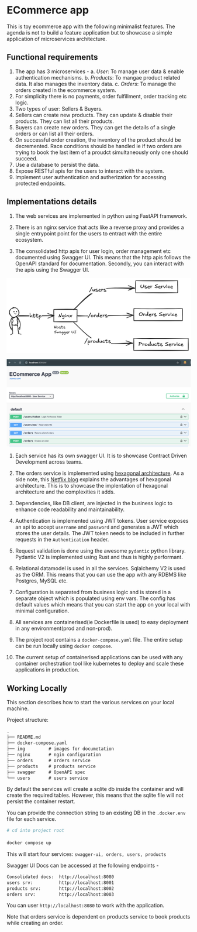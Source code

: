 # ECommerce app

This is toy ecommerce app with the following minimalist features. The agenda is 
not to build a feature application but to showcase a simple application of
microservices architecture.

## Functional requirements

1. The app has 3 microservices - 
    a. _User_: To manage user data & enable authentication mechanisms.
    b. _Products_: To mangae product related data. It also manages the inventory data.
    c. _Orders_: To manage the orders created in the ecommerce system.
1. For simplicity there is no payments, order fulfillment, order tracking etc logic.
1. Two types of user: Sellers & Buyers. 
1. Sellers can create new products. They can update & disable their products. 
    They can list all their products.
1. Buyers can create new orders. They can get the details of a single orders or 
    can list all their orders.
1. On successful order creation, the inventory of the product should be decremented.
    Race conditions should be handled ie if two orders are trying to book the last
    item of a proudct simultaneously only one should succeed.
1. Use a database to persist the data.
1. Expose RESTful apis for the users to interact with the system.
1. Implement user authentication and autherization for accessing protected endpoints.

## Implementations details

1. The web services are implemented in python using FastAPI framework.

1. There is an nginx service that acts like a reverse proxy and provides a 
    single entrypoint point for the users to entract with the entire ecosystem.

1. The consolidated http apis for user login, order management etc documented 
    using Swagger UI. This means that the http apis follows the OpenAPI standard
    for documentation. Secondly, you can interact with the apis using the 
    Swagger UI.

![High level architecture](./img/ecom-srv-1.png)

![Swagger UI](./img/ecomm-swagger-ui-1.png)

1. Each service has its own swagger UI. It is to showcase Contract Driven 
    Development across teams.

1. The orders service is implemented using [hexagonal architecture](https://en.wikipedia.org/wiki/Hexagonal_architecture_(software)). 
    As a side note, this [Netflix blog](https://netflixtechblog.com/ready-for-changes-with-hexagonal-architecture-b315ec967749)
    explains the advantages of hexagonal architecture. 
    This is to showcase the implentation of hexagonal architecture and the complexities
    it adds.

1. Dependencies, like DB client, are injected in the business logic to enhance 
    code readability and maintainability.

1. Authentication is implemented using JWT tokens. User service exposes an api 
    to accept `username` and `password` and generates a JWT which stores the user 
    details. The JWT token needs to be included in further requests in the
    `Authentication` header.

1. Request validation is done using the awesome `pydantic` python library.
    Pydantic V2 is implemented using Rust and thus is highly performant.

1. Relational datamodel is used in all the services. Sqlalchemy V2 is used as 
    the ORM. This means that you can use the app with any RDBMS like Postgres, 
    MySQL etc.

1. Configuration is separated from business logic and is stored in a separate
   object which is populated using env vars. The config has default values
   which means that you can start the app on your local with minimal
   configuration.

1. All services are containerised(ie Dockerfile is used) to easy deployment in 
    any environment(prod and non-prod).

1. The project root contains a `docker-compose.yaml` file. The entire setup can
   be run locally using `docker compose`.

1. The current setup of containerised applications can be used with any
   container orchestration tool like kubernetes to deploy and scale these
   applications in production.

## Working Locally

This section describes how to start the various services on your local machine.

Project structure:

```
.
├── README.md
├── docker-compose.yaml
├── img         # images for documetation
├── nginx       # ngin configuration
├── orders      # orders service
├── products    # products service
├── swagger     # OpenAPI spec
└── users       # users service
```

By default the services will create a sqlite db inside the container and will 
create the required tables. However, this means that the sqlite file will not 
persist the container restart. 

You can provide the connection string to an existing DB in the `.docker.env`
file for each service.

```sh
# cd into project root

docker compose up
```

This will start four services: `swagger-ui, orders, users, products`

Swagger UI Docs can be accessed at the following endpoints -

```
Consolidated docs:  http://localhost:8080
users srv:          http://localhost:8001
products srv:       http://localhost:8002
orders srv:         http://localhost:8003
```

You can user `http://localhost:8080` to work with the application.

Note that orders service is dependent on products service to book products 
while creating an order.
